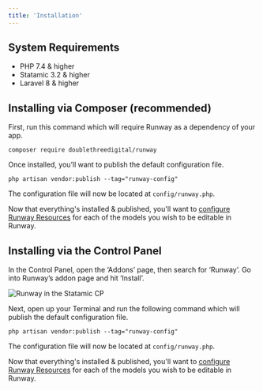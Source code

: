 ```yaml
---
title: 'Installation'
---
```


## System Requirements

-   PHP 7.4 & higher
-   Statamic 3.2 & higher
-   Laravel 8 & higher

## Installing via Composer (recommended)

First, run this command which will require Runway as a dependency of your app.

```
composer require doublethreedigital/runway
```

Once installed, you’ll want to publish the default configuration file.

```
php artisan vendor:publish --tag="runway-config"
```

The configuration file will now be located at `config/runway.php`.

Now that everything's installed & published, you'll want to [configure Runway Resources](/resources) for each of the models you wish to be editable in Runway.

## Installing via the Control Panel

In the Control Panel, open the ‘Addons’ page, then search for ‘Runway’. Go into Runway’s addon page and hit ‘Install’.

![Runway in the Statamic CP](/img/runway/statamic-cp-addons-runway.png)

Next, open up your Terminal and run the following command which will publish the default configuration file.

```
php artisan vendor:publish --tag="runway-config"
```

The configuration file will now be located at `config/runway.php`.

Now that everything's installed & published, you'll want to [configure Runway Resources](/resources) for each of the models you wish to be editable in Runway.
